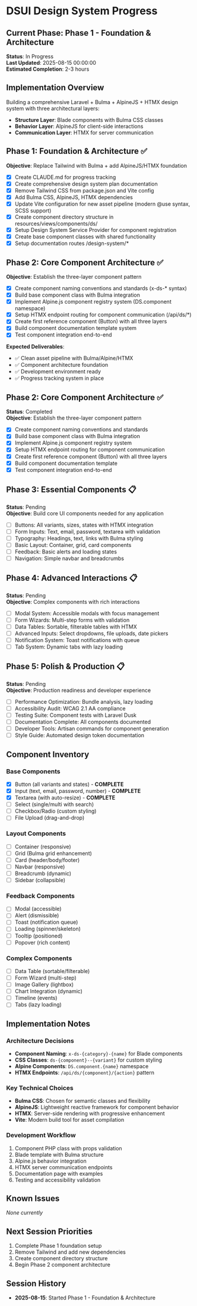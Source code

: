 # DSUI Design System Progress

## Current Phase: Phase 1 - Foundation & Architecture
**Status**: In Progress  
**Last Updated**: 2025-08-15 00:00:00  
**Estimated Completion**: 2-3 hours

## Implementation Overview

Building a comprehensive Laravel + Bulma + AlpineJS + HTMX design system with three architectural layers:
- **Structure Layer**: Blade components with Bulma CSS classes
- **Behavior Layer**: AlpineJS for client-side interactions  
- **Communication Layer**: HTMX for server communication

## Phase 1: Foundation & Architecture ✅
**Objective**: Replace Tailwind with Bulma + add AlpineJS/HTMX foundation

- [x] Create CLAUDE.md for progress tracking
- [x] Create comprehensive design system plan documentation  
- [x] Remove Tailwind CSS from package.json and Vite config
- [x] Add Bulma CSS, AlpineJS, HTMX dependencies
- [x] Update Vite configuration for new asset pipeline (modern @use syntax, SCSS support)
- [x] Create component directory structure in resources/views/components/ds/
- [x] Setup Design System Service Provider for component registration
- [x] Create base component classes with shared functionality
- [x] Setup documentation routes /design-system/*

## Phase 2: Core Component Architecture ✅
**Objective**: Establish the three-layer component pattern

- [x] Create component naming conventions and standards (x-ds-* syntax)
- [x] Build base component class with Bulma integration  
- [x] Implement Alpine.js component registry system (DS.component namespace)
- [x] Setup HTMX endpoint routing for component communication (/api/ds/*)
- [x] Create first reference component (Button) with all three layers
- [x] Build component documentation template system
- [x] Test component integration end-to-end

**Expected Deliverables**:
- ✅ Clean asset pipeline with Bulma/Alpine/HTMX
- ✅ Component architecture foundation
- ✅ Development environment ready
- ✅ Progress tracking system in place

## Phase 2: Core Component Architecture ✅  
**Status**: Completed  
**Objective**: Establish the three-layer component pattern

- [x] Create component naming conventions and standards
- [x] Build base component class with Bulma integration  
- [x] Implement Alpine.js component registry system
- [x] Setup HTMX endpoint routing for component communication
- [x] Create first reference component (Button) with all three layers
- [x] Build component documentation template
- [x] Test component integration end-to-end

## Phase 3: Essential Components 📋
**Status**: Pending  
**Objective**: Build core UI components needed for any application

- [ ] Buttons: All variants, sizes, states with HTMX integration
- [ ] Form Inputs: Text, email, password, textarea with validation
- [ ] Typography: Headings, text, links with Bulma styling
- [ ] Basic Layout: Container, grid, card components
- [ ] Feedback: Basic alerts and loading states
- [ ] Navigation: Simple navbar and breadcrumbs

## Phase 4: Advanced Interactions 📋
**Status**: Pending  
**Objective**: Complex components with rich interactions

- [ ] Modal System: Accessible modals with focus management
- [ ] Form Wizards: Multi-step forms with validation
- [ ] Data Tables: Sortable, filterable tables with HTMX
- [ ] Advanced Inputs: Select dropdowns, file uploads, date pickers
- [ ] Notification System: Toast notifications with queue
- [ ] Tab System: Dynamic tabs with lazy loading

## Phase 5: Polish & Production 📋
**Status**: Pending  
**Objective**: Production readiness and developer experience

- [ ] Performance Optimization: Bundle analysis, lazy loading
- [ ] Accessibility Audit: WCAG 2.1 AA compliance
- [ ] Testing Suite: Component tests with Laravel Dusk
- [ ] Documentation Complete: All components documented
- [ ] Developer Tools: Artisan commands for component generation
- [ ] Style Guide: Automated design token documentation

## Component Inventory

### Base Components
- [x] Button (all variants and states) - **COMPLETE**
- [x] Input (text, email, password, number) - **COMPLETE**
- [x] Textarea (with auto-resize) - **COMPLETE**
- [ ] Select (single/multi with search)
- [ ] Checkbox/Radio (custom styling)
- [ ] File Upload (drag-and-drop)

### Layout Components  
- [ ] Container (responsive)
- [ ] Grid (Bulma grid enhancement)
- [ ] Card (header/body/footer)
- [ ] Navbar (responsive)
- [ ] Breadcrumb (dynamic)
- [ ] Sidebar (collapsible)

### Feedback Components
- [ ] Modal (accessible)
- [ ] Alert (dismissible)
- [ ] Toast (notification queue)
- [ ] Loading (spinner/skeleton)
- [ ] Tooltip (positioned)
- [ ] Popover (rich content)

### Complex Components
- [ ] Data Table (sortable/filterable)
- [ ] Form Wizard (multi-step)
- [ ] Image Gallery (lightbox)
- [ ] Chart Integration (dynamic)
- [ ] Timeline (events)
- [ ] Tabs (lazy loading)

## Implementation Notes

### Architecture Decisions
- **Component Naming**: `x-ds-{category}-{name}` for Blade components
- **CSS Classes**: `ds-{component}--{variant}` for custom styling
- **Alpine Components**: `DS.component.{name}` namespace
- **HTMX Endpoints**: `/api/ds/{component}/{action}` pattern

### Key Technical Choices
- **Bulma CSS**: Chosen for semantic classes and flexibility
- **AlpineJS**: Lightweight reactive framework for component behavior
- **HTMX**: Server-side rendering with progressive enhancement
- **Vite**: Modern build tool for asset compilation

### Development Workflow
1. Component PHP class with props validation
2. Blade template with Bulma structure
3. Alpine.js behavior integration  
4. HTMX server communication endpoints
5. Documentation page with examples
6. Testing and accessibility validation

## Known Issues
*None currently*

## Next Session Priorities
1. Complete Phase 1 foundation setup
2. Remove Tailwind and add new dependencies
3. Create component directory structure
4. Begin Phase 2 component architecture

## Session History
- **2025-08-15**: Started Phase 1 - Foundation & Architecture